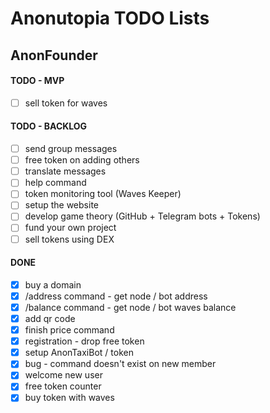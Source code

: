 # Anonutopia TODO Lists

## AnonFounder

#### TODO - MVP

- [ ] sell token for waves

#### TODO - BACKLOG

- [ ] send group messages
- [ ] free token on adding others
- [ ] translate messages
- [ ] help command
- [ ] token monitoring tool (Waves Keeper)
- [ ] setup the website
- [ ] develop game theory (GitHub + Telegram bots + Tokens)
- [ ] fund your own project
- [ ] sell tokens using DEX

#### DONE

- [x] buy a domain
- [x] /address command - get node / bot address
- [x] /balance command - get node / bot waves balance
- [x] add qr code
- [x] finish price command
- [x] registration - drop free token
- [x] setup AnonTaxiBot / token
- [x] bug - command doesn't exist on new member
- [x] welcome new user
- [x] free token counter
- [x] buy token with waves
